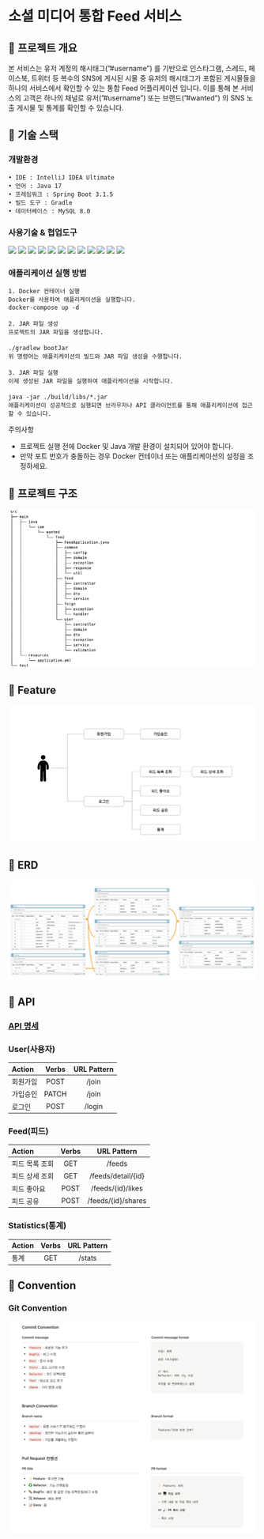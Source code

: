 # 소셜 미디어 통합 Feed 서비스

## 📌 프로젝트 개요

본 서비스는 유저 계정의 해시태그(”#username”) 를 기반으로 인스타그램, 스레드, 페이스북, 트위터 등 복수의 SNS에 게시된 시물 중 유저의 해시태그가 포함된 게시물들을 하나의 서비스에서 확인할 수 있는 통합 Feed 어플리케이션 입니다.
이를 통해 본 서비스의 고객은 하나의 채널로 유저(”#username”) 또는 브랜드(”#wanted”) 의 SNS 노출 게시물 및 통계를 확인할 수 있습니다.



## 📌 기술 스택

### 개발환경
```
• IDE : IntelliJ IDEA Ultimate
• 언어 : Java 17
• 프레임워크 : Spring Boot 3.1.5
• 빌드 도구 : Gradle
• 데이터베이스 : MySQL 8.0
```
### 사용기술 & 협업도구
<img src="https://img.shields.io/badge/Java-ED8B00?style=for-the-badge&logo=openjdk&logoColor=white"/></a>
<img src="https://img.shields.io/badge/Spring Boot 3.1.5-6DB33F?style=for-the-badge&logo=spring&logoColor=white"/></a>
<img src="https://img.shields.io/badge/Spring Security-6DB33F?style=for-the-badge&logo=spring-security&logoColor=white"/></a>
<img src="https://img.shields.io/badge/Spring Data JPA-gray?style=for-the-badge&logoColor=white"/></a>
<img src="https://img.shields.io/badge/QueryDSL-0078D4?style=for-the-badge&logo=Spring Data JPA&logoColor=white"/></a>
<img src="https://img.shields.io/badge/MySQL 8-4479A1?style=for-the-badge&logo=MySQL&logoColor=white"/></a>
<img src="https://img.shields.io/badge/Gradle-4429A1?style=for-the-badge&logoColor=white"/></a>
<img src="https://img.shields.io/badge/Junit-25A162?style=for-the-badge&logo=JUnit5&logoColor=white"/></a>
<img src="https://img.shields.io/badge/Discord-7289DA?style=for-the-badge&logo=discord&logoColor=white"/></a>
<img src="https://img.shields.io/badge/Notion-FFFFFF?style=for-the-badge&logo=Notion&logoColor=black"/></a>
<img src="https://img.shields.io/badge/GitHub-100000?style=for-the-badge&logo=github&logoColor=white"/></a>
<img src="https://img.shields.io/badge/Jira-0052CC?style=for-the-badge&logo=Jira%20software&logoColor=white"/></a>

### 애플리케이션 실행 방법

```
1. Docker 컨테이너 실행
Docker를 사용하여 애플리케이션을 실행합니다.
docker-compose up -d

2. JAR 파일 생성
프로젝트의 JAR 파일을 생성합니다.

./gradlew bootJar
위 명령어는 애플리케이션의 빌드와 JAR 파일 생성을 수행합니다.

3. JAR 파일 실행
이제 생성된 JAR 파일을 실행하여 애플리케이션을 시작합니다.

java -jar ./build/libs/*.jar
애플리케이션이 성공적으로 실행되면 브라우저나 API 클라이언트를 통해 애플리케이션에 접근할 수 있습니다.
```
주의사항 
- 프로젝트 실행 전에 Docker 및 Java 개발 환경이 설치되어 있어야 합니다.
- 만약 포트 번호가 충돌하는 경우 Docker 컨테이너 또는 애플리케이션의 설정을 조정하세요.

## 📌 프로젝트 구조

![structure](images/structure.png)



## 📌 Feature

![feature](images/feature.png)



## 📌 ERD

![erd](images/erd.png)



## 📌 API
### [API 명세](https://github.com/wanted-pre-onboarding-backend-team-s/social-media-integrated-feed-service/wiki/API-%EB%AA%85%EC%84%B8)

### User(사용자)

|         Action     | Verbs  | URL Pattern  |
| :------------------| :----: | :----------: |
|        회원가임       |  POST   |    /join      |
|        가입승인       |  PATCH  |    /join      |
|        로그인        |  POST   |    /login     |

### Feed(피드)

|         Action     | Verbs  | URL Pattern  |
| :------------------| :----: | :----------: |
|        피드 목록 조회      |  GET   |    /feeds     |
|        피드 상세 조회      |  GET   |    /feeds/detail/{id}     |
|        피드 좋아요        |  POST   |    /feeds/{id}/likes    |
|        피드 공유          |  POST   |    /feeds/{id}/shares    |

### Statistics(통계)

|         Action     | Verbs  | URL Pattern  |
| :------------------| :----: | :----------: |
|        통계      |  GET   |    /stats      |



## 📌 Convention

### Git Convention
![git](images/git-convention.png)